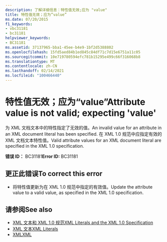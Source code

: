 ```yaml
---
description: 了解详细信息：特性值无效;应为 "value"
title: 特性值无效；应为“value”
ms.date: 07/20/2015
f1_keywords:
- vbc31181
- bc31181
helpviewer_keywords:
- BC31181
ms.assetid: 37137965-bba1-45ee-b4e9-1bf2d5388802
ms.openlocfilehash: 15fd5aed84b1ed845c84df71c7d15e6751a11c05
ms.sourcegitcommit: 10e719780594efc781b15295e499c66f316068b8
ms.translationtype: MT
ms.contentlocale: zh-CN
ms.lasthandoff: 02/14/2021
ms.locfileid: "100466440"
---
```

# <a name="attribute-value-is-not-valid-expecting-value"></a><span data-ttu-id="08588-103">特性值无效；应为“value”</span><span class="sxs-lookup"><span data-stu-id="08588-103">Attribute value is not valid; expecting 'value'</span></span>

<span data-ttu-id="08588-104">为 XML 文档文本中的特性指定了无效的值。</span><span class="sxs-lookup"><span data-stu-id="08588-104">An invalid value for an attribute in an XML document literal has been specified.</span></span> <span data-ttu-id="08588-105">在 XML 1.0 规范中应指定有效的 XML 文档文本特性值。</span><span class="sxs-lookup"><span data-stu-id="08588-105">Valid attribute values for an XML document literal are specified in the XML 1.0 specification.</span></span>  
  
 <span data-ttu-id="08588-106">**错误 ID：** BC31181</span><span class="sxs-lookup"><span data-stu-id="08588-106">**Error ID:** BC31181</span></span>  
  
## <a name="to-correct-this-error"></a><span data-ttu-id="08588-107">更正此错误</span><span class="sxs-lookup"><span data-stu-id="08588-107">To correct this error</span></span>  
  
- <span data-ttu-id="08588-108">将特性值更新为在 XML 1.0 规范中指定的有效值。</span><span class="sxs-lookup"><span data-stu-id="08588-108">Update the attribute value to a valid value, as specified in the XML 1.0 specification.</span></span>  
  
## <a name="see-also"></a><span data-ttu-id="08588-109">请参阅</span><span class="sxs-lookup"><span data-stu-id="08588-109">See also</span></span>

- [<span data-ttu-id="08588-110">XML 文本和 XML 1.0 规范</span><span class="sxs-lookup"><span data-stu-id="08588-110">XML Literals and the XML 1.0 Specification</span></span>](../programming-guide/language-features/xml/xml-literals-and-the-xml-1-0-specification.md)
- [<span data-ttu-id="08588-111">XML 文本</span><span class="sxs-lookup"><span data-stu-id="08588-111">XML Literals</span></span>](../language-reference/xml-literals/index.md)
- [<span data-ttu-id="08588-112">XML</span><span class="sxs-lookup"><span data-stu-id="08588-112">XML</span></span>](../programming-guide/language-features/xml/index.md)
